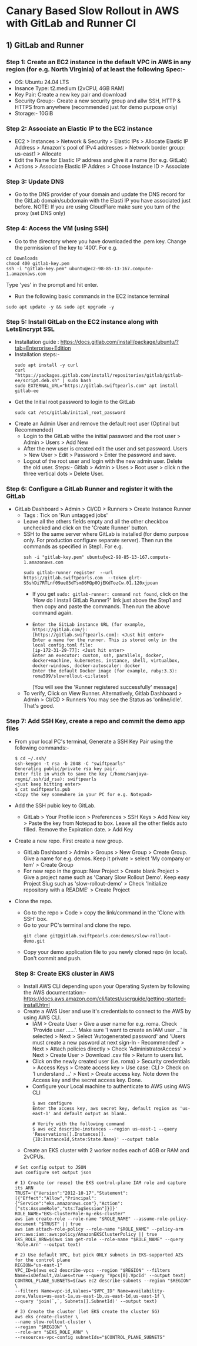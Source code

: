 # Canary Based Slow Rollout in AWS with GitLab and Runner CI

## 1) GitLab and Runner
### Step 1: Create an EC2 instance in the default VPC in AWS in any region (for e.g. North Virginia) of at least the following Spec:- 
- OS: Ubuntu 24.04 LTS
- Insance Type: t2.medium (2vCPU, 4GB RAM)
- Key Pair: Create a new key pair and download
- Security Group:- Create a new security group and allw SSH, HTTP & HTTPS from anywhere (recommended just for demo purpose only)
- Storage:- 10GiB

### Step 2: Associate an Elastic IP to the EC2 instance
- EC2 > Instances > Network & Security > Elastic IPs > Allocate Elastic IP Address >  Amazon's pool of IPv4 addresses > Network border group: us-east1 > Allocate
- Edit the Name for Elastic IP address and give it a name (for e.g. GitLab)
- Actions > Associate Elastic IP Addres > Choose Instance ID > Associate

### Step 3: Update DNS 
- Go to the DNS provider of your domain and update the DNS record for the GitLab domain/subdomain with the Elasti IP you have associated just before.
NOTE: If you are using CloudFlare make sure you turn of the proxy (set DNS only)

### Step 4: Access the VM (using SSH)
- Go to the directory where you have downloaded the .pem key. Change the permission of the key to '400'. For e.g.
```
cd Downloads
chmod 400 gitlab-key.pem
ssh -i "gitlab-key.pem" ubuntu@ec2-98-85-13-167.compute-1.amazonaws.com
```
Type 'yes' in the prompt and hit enter.

- Run the following basic commands in the EC2 instance terminal
```
sudo apt update -y && sudo apt upgrade -y
```
### Step 5: Install GitLab on the EC2 instance along with LetsEncrypt SSL
- Installation guide : https://docs.gitlab.com/install/package/ubuntu/?tab=Enterprise+Edition
- Installation steps:-
  ```
  sudo apt install -y curl
  curl "https://packages.gitlab.com/install/repositories/gitlab/gitlab-ee/script.deb.sh" | sudo bash
  sudo EXTERNAL_URL="https://gitlab.swiftpearls.com" apt install gitlab-ee
  ```
- Get the Initial root password to login to the GitLab
  ```
  sudo cat /etc/gitlab/initial_root_password
  ```
- Create an Admin User and remove the default root user (Optinal but Recommended)
  - Login to the GitLab withe the initial password and the root user > Admin > Users > Add New
  - After the new user is created edit the user and set password. Users > New User > Edit > Password > Enter the password and save.
  - Logout of the root user and login with the new admin user. Delete the old user. Steps:- Gitlab > Admin > Uses > Root user > click n the three vertical dots > Delete User.
    
### Step 6: Configure a GitLab Runner and register it with the GitLab
- GitLab Dashboard > Admin > CI/CD > Runners > Create Instance Runner
  - Tags : Tick on 'Run untagged jobs'
  - Leave all the others fields empty and all the other checkbox unchecked and click on the 'Create Runner' button.
  - SSH to the same server where GitLab is installed (for demo purpose only. For production configure separate server). Then run the commands as specified in Step1. For e.g.
    ```
    ssh -i "gitlab-key.pem" ubuntu@ec2-98-85-13-167.compute-1.amazonaws.com
    
    sudo gitlab-runner register  --url https://gitlab.swiftpearls.com  --token glrt-S5shDi7RTLnf09ue85dTsm86MQp0OjEKdTozCw.01.120xjpoan
    ```
    - If you get ``` sudo: gitlab-runner: command not found ```, click on the 'How do I install GitLab Runner?' link just above the Step1 and then copy and paste the commands. Then run the above command again.
    - ```
      Enter the GitLab instance URL (for example, https://gitlab.com/):
      [https://gitlab.swiftpearls.com]: <Just hit enter>
      Enter a name for the runner. This is stored only in the local config.toml file:
      [ip-172-31-29-77]: <Just hit enter>
      Enter an executor: custom, ssh, parallels, docker, docker+machine, kubernetes, instance, shell, virtualbox, docker-windows, docker-autoscaler: docker
      Enter the default Docker image (for example, ruby:3.3): roma599/slowrollout-ci:latest
      ```
      [You will see the 'Runner registered successfully' message]
  - To verify, Click on View Runner. Alternatively, Gitlab Dashboard > Admin > CI/CD > Runners 
    You may see the Status as 'online/idle'. That's good.

### Step 7:  Add SSH Key, create a repo and commit the demo app files 
- From your local PC's terminal, Generate a SSH Key Pair using the following commands:-
  ```
  $ cd ~/.ssh/
  ssh-keygen -t rsa -b 2048 -C "swiftpearls"
  Generating public/private rsa key pair.
  Enter file in which to save the key (/home/sanjaya-regmi/.ssh/id_rsa): swiftpearls
  <just keep hitting enter>
  $ cat swiftpearls.pub
  <Copy the key somewhere in your PC for e.g. Notepad>
  ```
- Add the SSH pubic key to GitLab.
  - GitLab > Your Profile icon > Preferences > SSH Keys > Add New key > Paste the key from Notepad to box. Leave all the other fields auto filled. Remove the Expiration date. > Add Key

- Create a new repo. First create a new group.
  - GitLab Dashboard > Admin > Groups > New Group > Create Group. Give a name for e.g. demos. Keep it private > select 'My company or tem' > Create Group
  - For new repo in the group: New Project > Create blank Project > Give a project name such as 'Canary Slow Rollout Demo'. Keep easy Project Slug such as 'slow-rollout-demo' > Check 'Initialize repository with a README' > Create Project

- Clone the repo.
  - Go to the repo > Code > copy the link/command in the 'Clone with SSH' box.
  - Go to your PC's terminal and clone the repo.
    ```
    git clone git@gitlab.swiftpearls.com:demos/slow-rollout-demo.git
    ```
  - Copy your demo application file to you newly cloned repo (in local). Don't commit and push.

  ### Step 8: Create EKS cluster in AWS
  - Install AWS CLI depending upon your Operating System by following the AWS documentation:- https://docs.aws.amazon.com/cli/latest/userguide/getting-started-install.html
  - Create a AWS User and use it's credentials to connect to the AWS by using AWS CLI.
    - IAM > Create User > Give a user name for e.g. roma. Check 'Provide user ......'. Make sure 'I want to create an IAM user ...' is selected > Next > Select 'Autogenerated password' and 'Users must create a new pasword at next sign-In - Recommended' > Next > Attach policies directly > Check 'AdministratorAccess' > Next > Create User > Download .csv file > Return to users list.
    - Click on the newly created user (i.e. roma) > Security credentials > Access Keys > Create access key > Use case: CLI > Check on 'I understand ...' > Next > Create access key. Note down the Access key and the secret access key. Done.
    - Configure your Local machine to authenticate to AWS using AWS CLI
      ```
      $ aws configure
      Enter the access key, aws secret key, default region as 'us-east-1' and default output as blank.
      
      # Verify with the following command
      $ aws ec2 describe-instances --region us-east-1 --query 'Reservations[].Instances[].{ID:InstanceId,State:State.Name}' --output table 
      ```
  - Create an EKS cluster with 2 worker nodes each of 4GB or RAM and 2vCPUs.
  ```
  # Set config output to JSON
  aws configure set output json

  # 1) Create (or reuse) the EKS control-plane IAM role and capture its ARN
  TRUST='{"Version":"2012-10-17","Statement":[{"Effect":"Allow","Principal":{"Service":"eks.amazonaws.com"},"Action":["sts:AssumeRole","sts:TagSession"]}]}'
  ROLE_NAME="EKS-ClusterRole-my-eks-cluster"
  aws iam create-role --role-name "$ROLE_NAME" --assume-role-policy-document "$TRUST" || true
  aws iam attach-role-policy --role-name "$ROLE_NAME" --policy-arn arn:aws:iam::aws:policy/AmazonEKSClusterPolicy || true
  EKS_ROLE_ARN=$(aws iam get-role --role-name "$ROLE_NAME" --query 'Role.Arn' --output text)

  # 2) Use default VPC, but pick ONLY subnets in EKS-supported AZs for the control plane
  REGION="us-east-1"
  VPC_ID=$(aws ec2 describe-vpcs --region "$REGION" --filters Name=isDefault,Values=true --query 'Vpcs[0].VpcId' --output text)
  CONTROL_PLANE_SUBNETS=$(aws ec2 describe-subnets --region "$REGION" \
  --filters Name=vpc-id,Values="$VPC_ID" Name=availability-zone,Values=us-east-1a,us-east-1b,us-east-1d,us-east-1f \
  --query 'join(`,`, Subnets[].SubnetId)' --output text)

  # 3) Create the cluster (let EKS create the cluster SG)
  aws eks create-cluster \
  --name slow-rollout-cluster \
  --region "$REGION" \
  --role-arn "$EKS_ROLE_ARN" \
  --resources-vpc-config subnetIds="$CONTROL_PLANE_SUBNETS"
  ```
    

  
    

